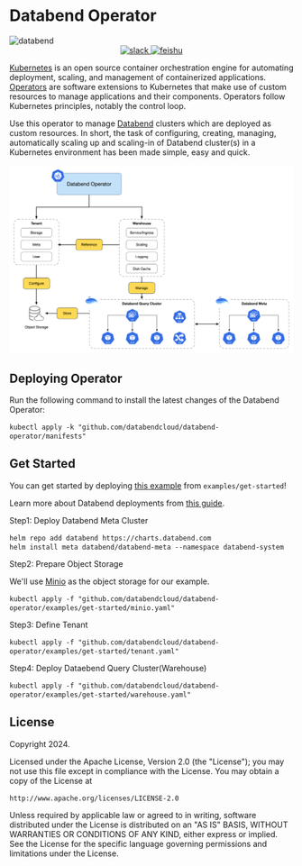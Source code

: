 # Databend Operator

<img src="https://github.com/databendlabs/databend/assets/172204/9997d8bc-6462-4dbd-90e3-527cf50a709c" alt="databend" />

<div align="center">

<div>
<a href="https://link.databend.com/join-slack">
<img src="https://img.shields.io/badge/slack-databend-0abd59?logo=slack" alt="slack" />
</a>

<a href="https://link.databend.com/join-feishu">
<img src="https://img.shields.io/badge/feishu-databend-0abd59" alt="feishu" />
</a>

<br>

</div>
</div>

[Kubernetes](https://kubernetes.io/docs/home/) is an open source container orchestration engine for automating deployment, scaling, and management of containerized applications. [Operators](https://kubernetes.io/docs/concepts/extend-kubernetes/operator/) are software extensions to Kubernetes that make use of custom resources to manage applications and their components. Operators follow Kubernetes principles, notably the control loop.

Use this operator to manage [Databend](https://github.com/databendlabs/databend) clusters which are deployed as custom resources. In short, the task of configuring, creating, managing, automatically scaling up and scaling-in of Databend cluster(s) in a Kubernetes environment has been made simple, easy and quick.

![](docs/images/databend-operator.png)

## Deploying Operator

Run the following command to install the latest changes of the Databend Operator:

```shell
kubectl apply -k "github.com/databendcloud/databend-operator/manifests"
```

## Get Started

You can get started by deploying [this example](./examples/get-started/) from `examples/get-started`!

Learn more about Databend deployments from [this guide](https://docs.databend.com/guides/deploy/deploy/understanding-deployment-modes).

Step1: Deploy Databend Meta Cluster

```shell
helm repo add databend https://charts.databend.com
helm install meta databend/databend-meta --namespace databend-system
```

Step2: Prepare Object Storage

We'll use [Minio](https://github.com/minio/minio) as the object storage for our example.

```shell
kubectl apply -f "github.com/databendcloud/databend-operator/examples/get-started/minio.yaml"
```

Step3: Define Tenant

```shell
kubectl apply -f "github.com/databendcloud/databend-operator/examples/get-started/tenant.yaml"
```

Step4: Deploy Dataebend Query Cluster(Warehouse)

```shell
kubectl apply -f "github.com/databendcloud/databend-operator/examples/get-started/warehouse.yaml"
```

## License

Copyright 2024.

Licensed under the Apache License, Version 2.0 (the "License");
you may not use this file except in compliance with the License.
You may obtain a copy of the License at

    http://www.apache.org/licenses/LICENSE-2.0

Unless required by applicable law or agreed to in writing, software
distributed under the License is distributed on an "AS IS" BASIS,
WITHOUT WARRANTIES OR CONDITIONS OF ANY KIND, either express or implied.
See the License for the specific language governing permissions and
limitations under the License.

